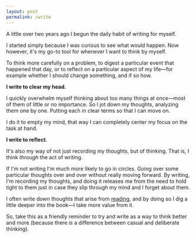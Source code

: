 ```yaml
---
layout: post
permalink: /write
---
```

A little over two years ago I begun the daily habit of writing for myself.

I started simply because I was curious to see what would happen.
Now however, it's my go-to tool for whenever I want to think by myself.

To think more carefully on a problem, to digest a particular event that happened that day, or to reflect on a particular aspect of my life—for example whether I should change something, and if so how.

**I write to clear my head.**

I quickly overwhelm myself thinking about too many things at once—most of them of little or no importance.
So I jot down my thoughts, analyzing them one by one.
Putting each in clear terms so that I can move on.

I do it to empty my mind, that way I can completely center my focus on the task at hand.

**I write to reflect.**

It's also my way of not just recording my thoughts, but of thinking.
That is, I think *through* the act of writing.

If I'm not writing I'm much more likely to go in circles.
Going over some particular thoughts over and over without really moving forward.
By writing, I'm recording my thoughts, and doing it releases me from the need to hold tight to them just in case they slip through my mind and I forget about them.

I often write down thoughts that arise from [reading](/rd), and by doing so I dig a little deeper into the book—I take more value from it.

So, take this as a friendly reminder to try and write as a way to think better and more (because there *is* a difference between casual and deliberate thinking).